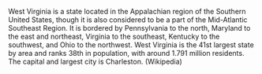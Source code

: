 West Virginia is a state located in the Appalachian region of the Southern United States, though it is also considered to be a part of the Mid-Atlantic Southeast Region. It is bordered by Pennsylvania to the north, Maryland to the east and northeast, Virginia to the southeast, Kentucky to the southwest, and Ohio to the northwest. West Virginia is the 41st largest state by area and ranks 38th in population, with around 1.791 million residents. The capital and largest city is Charleston. (Wikipedia)
